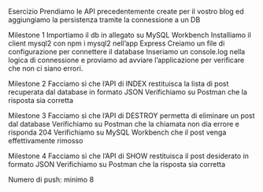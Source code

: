 Esercizio
Prendiamo le API precedentemente create per il vostro blog ed aggiungiamo la persistenza tramite la connessione a un DB

Milestone 1
Importiamo il db in allegato su MySQL Workbench
Installiamo il client mysql2 con npm i mysql2 nell’app Express
Creiamo un file di configurazione per connettere il database
Inseriamo un console.log nella logica di connessione e proviamo ad avviare l’applicazione per verificare che non ci siano errori.

Milestone 2
Facciamo sì che l’API di INDEX restituisca la lista di post recuperata dal database in formato JSON
Verifichiamo su Postman che la risposta sia corretta

Milestone 3
Facciamo sì che l’API di DESTROY permetta di eliminare un post dal database
Verifichiamo su Postman che la chiamata non dia errore e risponda 204
Verifichiamo su MySQL Workbench che il post venga effettivamente rimosso

Milestone 4
Facciamo sì che l’API di SHOW restituisca il post desiderato in formato JSON
Verifichiamo su Postman che la risposta sia corretta

Numero di push: minimo 8